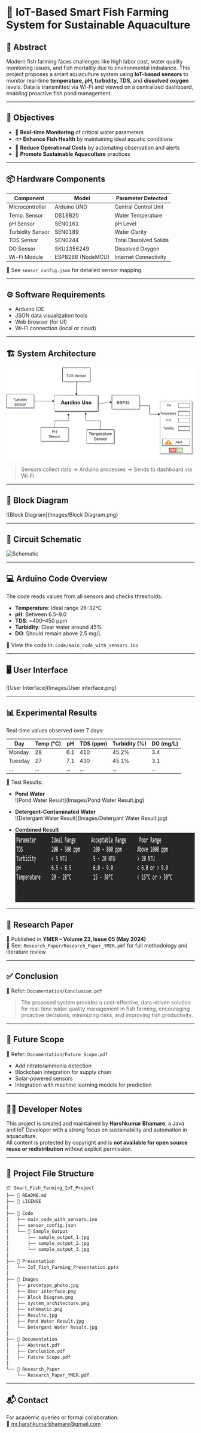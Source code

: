 
# 🌊 IoT-Based Smart Fish Farming System for Sustainable Aquaculture


## 🧠 Abstract
Modern fish farming faces challenges like high labor cost, water quality monitoring issues, and fish mortality due to environmental imbalance. This project proposes a smart aquaculture system using **IoT-based sensors** to monitor real-time **temperature, pH, turbidity, TDS**, and **dissolved oxygen** levels. Data is transmitted via Wi-Fi and viewed on a centralized dashboard, enabling proactive fish pond management.

---

## 🎯 Objectives

- 📡 **Real-time Monitoring** of critical water parameters
- 🐟 **Enhance Fish Health** by maintaining ideal aquatic conditions
- 💸 **Reduce Operational Costs** by automating observation and alerts
- 🌱 **Promote Sustainable Aquaculture** practices

---

## 📦 Hardware Components

| Component         | Model            | Parameter Detected       |
|------------------|------------------|--------------------------|
| Microcontroller  | Arduino UNO      | Central Control Unit     |
| Temp. Sensor     | DS18B20          | Water Temperature        |
| pH Sensor        | SEN0161          | pH Level                 |
| Turbidity Sensor | SEN0189          | Water Clarity            |
| TDS Sensor       | SEN0244          | Total Dissolved Solids   |
| DO Sensor        | SKU1356249       | Dissolved Oxygen         |
| Wi-Fi Module     | ESP8266 (NodeMCU)| Internet Connectivity    |

📄 See `sensor_config.json` for detailed sensor mapping.

---

## ⚙️ Software Requirements

- Arduino IDE
- JSON data visualization tools
- Web browser (for UI)
- Wi-Fi connection (local or cloud)

---

## 🏗️ System Architecture

![System Architecture](Images/system_architecture.png)

> Sensors collect data → Arduino processes → Sends to dashboard via Wi-Fi

---

## 🧭 Block Diagram

![Block Diagram](Images/Block Diagram.png)

---

## 🔌 Circuit Schematic

![Schematic](Images/schematic.png)

---

## 💻 Arduino Code Overview

The code reads values from all sensors and checks thresholds:

- **Temperature**: Ideal range 26–32°C
- **pH**: Between 6.5–9.0
- **TDS**: ~400–450 ppm
- **Turbidity**: Clear water around 45%
- **DO**: Should remain above 2.5 mg/L

📂 View the code in: `Code/main_code_with_sensors.ino`

---

## 🖥️ User Interface

![User Interface](Images/User interface.png)

---

## 📊 Experimental Results

Real-time values observed over 7 days:

| Day       | Temp (°C) | pH  | TDS (ppm) | Turbidity (%) | DO (mg/L) |
|-----------|-----------|-----|-----------|----------------|-----------|
| Monday    | 28        | 6.1 | 410       | 45.2%          | 3.4       |
| Tuesday   | 27        | 7.1 | 430       | 45.1%          | 3.1       |
| ...       | ...       | ... | ...       | ...            | ...       |

🔬 Test Results:

- **Pond Water**  
  ![Pond Water Result](Images/Pond Water Result.jpg)

- **Detergent-Contaminated Water**  
  ![Detergant Water Result](Images/Detergant Water Result.jpg)

- **Combined Result**  
  ![Results](Images/Results.jpg)

---

## 📖 Research Paper

📝 Published in **YMER – Volume 23, Issue 05 (May 2024)**  
📄 See: `Research_Paper/Research_Paper_YMER.pdf` for full methodology and literature review

---

## ✅ Conclusion

📄 Refer: `Documentation/Conclusion.pdf`

> The proposed system provides a cost-effective, data-driven solution for real-time water quality management in fish farming, encouraging proactive decisions, minimizing risks, and improving fish productivity.

---

## 🔮 Future Scope

📄 Refer: `Documentation/Future Scope.pdf`

- Add nitrate/ammonia detection
- Blockchain integration for supply chain
- Solar-powered sensors
- Integration with machine learning models for prediction

---

## 👨‍💻 Developer Notes

This project is created and maintained by **Harshkumar Bhamare**, a Java and IoT Developer with a strong focus on sustainability and automation in aquaculture.  
All content is protected by copyright and is **not available for open source reuse or redistribution** without explicit permission.

---

## 📁 Project File Structure

```
📦 Smart_Fish_Farming_IoT_Project
├── 📄 README.md
├── 📄 LICENSE
│
├── 📁 Code
│   ├── main_code_with_sensors.ino
│   ├── sensor_config.json
│   └── 📁 Sample_Output
│       ├── sample_output_1.jpg
│       ├── sample_output_2.jpg
│       └── sample_output_3.jpg
│
├── 📁 Presentation
│   └── IoT_Fish_Farming_Presentation.pptx
│
├── 📁 Images
│   ├── prototype_photo.jpg
│   ├── User interface.png
│   ├── Block Diagram.png
│   ├── system_architecture.png
│   ├── schematic.png
│   ├── Results.jpg
│   ├── Pond Water Result.jpg
│   └── Detergant Water Result.jpg
│
├── 📁 Documentation
│   ├── Abstract.pdf
│   ├── Conclusion.pdf
│   ├── Future Scope.pdf
│
└── 📁 Research_Paper
    └── Research_Paper_YMER.pdf
```

---

## 📬 Contact

For academic queries or formal collaboration:  
📧 mr.harshkumarbhamare@gmail.com 

